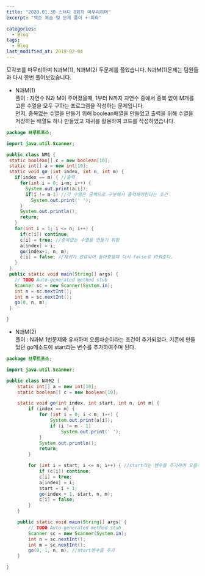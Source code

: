 ```yaml
---
title: "2020.01.30 스터디 8회차 마무리하며"
excerpt: "백준 복습 및 문제 풀이 + 회화"

categories:
  - Blog
tags:
  - Blog
last_modified_at: 2019-02-04
---
```

모각코를 마무리하며 N과M(1), N과M(2) 두문제를 풀었습니다.  N과M(1)문제는 팀원들과 다시 한번 풀어보았습니다.  

- N과M(1)  
풀이 : 자연수 N과 M이 주어졌을때, 1부터 N까지 자연수 중에서 중복 없이 M개를 고른 수열을 모두 구하는 프로그램을 작성하는 문제입니다.  
먼저, 중복없는 수열을 만들기 위해 boolean배열을 만들었고 출력을 위해 수열을 저장하는 배열도 하나 만들었고 재귀를 활용하여 코드를 작성하였습니다.  
~~~java
package 브루트포스;

import java.util.Scanner;

public class NM1 {
 static boolean[] c = new boolean[10];
 static int[] a = new int[10];
 static void go (int index, int n, int m) {
   if(index == m) { //출력
     for(int i = 0; i<m; i++) {
       System.out.print(a[i]);
       if(i != m-1) //각 수열은 공백으로 구분해서 출력해야한다는 조건
         System.out.print(' ');
     }
     System.out.println();
     return;
   }
   for(int i = 1; i <= n; i++) {
     if(c[i]) continue;
     c[i] = true; //중복없는 수열을 만들기 위함
     a[index] = i;
     go(index+1, n, m);
     c[i] = false; //재귀가 완료되어 돌아왔을때 다시 false로 바꿔준다.
   }
 }
 public static void main(String[] args) {
   // TODO Auto-generated method stub
   Scanner sc = new Scanner(System.in);
   int n = sc.nextInt();
   int m = sc.nextInt();
   go(0, n, m);
 }

}

~~~  


- N과M(2)  
풀이 : N과M 1번문제와 유사하며 오름차순이라는 조건이 추가되었다. 기존에 만들었던 go메소드에 start라는 변수를 추가하여주며 된다.  
~~~java
package 브루트포스;

import java.util.Scanner;

public class N과M2 {
	static int[] a = new int[10];
	static boolean[] c = new boolean[10];

	static void go(int index, int start, int n, int m) {
		if (index == m) {
			for (int i = 0; i < m; i++) {
				System.out.print(a[i]);
				if (i != m - 1)
					System.out.print(' ');
			}
			System.out.println();
			return;
		}

		for (int i = start; i <= n; i++) { //start라는 변수를 추가하여 오름차순으로 가능하도록 한다.
			if (c[i]) continue;
			c[i] = true;
			a[index] = i;
			start = i + 1;
			go(index + 1, start, n, m);
			c[i] = false;
		}
	}

	public static void main(String[] args) {
		// TODO Auto-generated method stub
		Scanner sc = new Scanner(System.in);
		int n = sc.nextInt();
		int m = sc.nextInt();
		go(0, 1, n, m); //start변수를 추가
	}

}

~~~
